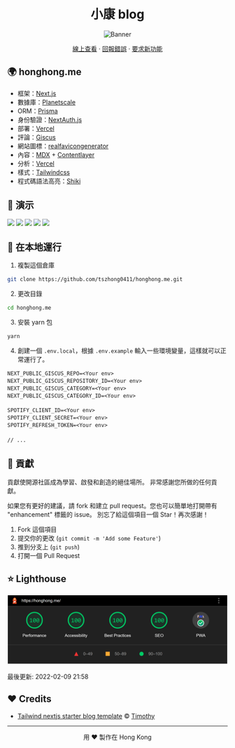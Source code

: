 <h1 align="center">
 小康 blog
</h1>

<p align="center">
  <img src="https://socialify.git.ci/tszhong0411/honghong.me/image?forks=1&issues=1&logo=https%3A%2F%2Fhonghong.me%2Fstatic%2Fimages%2flogo.png&name=1&owner=1&pattern=Circuit%20Board&pulls=1&stargazers=1&theme=Dark"  alt="Banner">
</p>

<p align="center">
    <a href="https://honghong.me" target="blank">線上查看</a>
    ·
    <a href="https://github.com/tszhong0411/honghong.me/issues/new/choose">回報錯誤</a>
    ·
    <a href="https://github.com/tszhong0411/honghong.me/issues/new/choose">要求新功能</a>
</p>

## 🌍 honghong.me

- 框架：[Next.js](https://nextjs.org/)
- 數據庫：[Planetscale](https://planetscale.com/)
- ORM：[Prisma](https://prisma.io/)
- 身份驗證：[NextAuth.js](https://next-auth.js.org/)
- 部署：[Vercel](https://vercel.com)
- 評論：[Giscus](https://giscus.app/)
- 網站圖標：[realfavicongenerator](https://realfavicongenerator.net/)
- 內容：[MDX](https://mdxjs.com/) + [Contentlayer](https://www.contentlayer.dev/)
- 分析：[Vercel](https://vercel.com/)
- 樣式：[Tailwindcss](https://tailwindcss.com)
- 程式碼語法高亮：[Shiki](https://github.com/shikijs/shiki)

## 🚀 演示

<img src="https://img.shields.io/badge/website-honghong.me-blue?style=flat-square&color=black" />

<img src="https://img.shields.io/github/repo-size/tszhong0411/honghong.me?style=flat-square&color=green" />

<img src="https://img.shields.io/github/languages/top/tszhong0411/honghong.me?style=flat-square" />

<img src="https://img.shields.io/github/commit-activity/m/tszhong0411/honghong.me?color=orange&style=flat-square" />

<img src="https://img.shields.io/github/deployments/tszhong0411/honghong.me/Production?style=flat-square" />

## 👋 在本地運行

1. 複製這個倉庫

```sh
git clone https://github.com/tszhong0411/honghong.me.git
```

2. 更改目錄

```sh
cd honghong.me
```

3. 安裝 yarn 包

```sh
yarn
```

4. 創建一個 `.env.local`，根據 `.env.example` 輸入一些環境變量，這樣就可以正常運行了。

```txt
NEXT_PUBLIC_GISCUS_REPO=<Your env>
NEXT_PUBLIC_GISCUS_REPOSITORY_ID=<Your env>
NEXT_PUBLIC_GISCUS_CATEGORY=<Your env>
NEXT_PUBLIC_GISCUS_CATEGORY_ID=<Your env>

SPOTIFY_CLIENT_ID=<Your env>
SPOTIFY_CLIENT_SECRET=<Your env>
SPOTIFY_REFRESH_TOKEN=<Your env>

// ...
```

## 🍰 貢獻

貢獻使開源社區成為學習、啟發和創造的絕佳場所。 非常感謝您所做的任何貢獻。

如果您有更好的建議，請 fork 和建立 pull request。您也可以簡單地打開帶有 "enhancement" 標籤的 issue。 別忘了給這個項目一個 Star！再次感謝！

1. Fork 這個項目
2. 提交你的更改 (`git commit -m 'Add some Feature'`)
3. 推到分支上 (`git push`)
4. 打開一個 Pull Request

## ⭐ Lighthouse

<p align="center">
  <a href="https://googlechrome.github.io/lighthouse/viewer/?gist=50f0c8da918422944d8ee2e815eeecc1"><img src="./public/static/images/screenshot/honghong.me-lighthouse-202202092158.png"  alt="lighthouse"></a>
</p>

最後更新: 2022-02-09 21:58

## ❤️ Credits

- [Tailwind nextjs starter blog template](https://github.com/timlrx/tailwind-nextjs-starter-blog) © [Timothy](https://www.timlrx.com/)

<hr>
<p align="center">
用 ❤️ 製作在 Hong Kong
</p>
